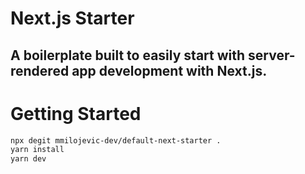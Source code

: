 # Next.js Starter

## A boilerplate built to easily start with server-rendered app development with Next.js.

# Getting Started

```bash
npx degit mmilojevic-dev/default-next-starter .
yarn install
yarn dev
```
